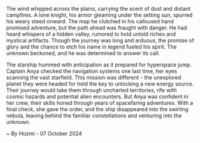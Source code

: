 
The wind whipped across the plains, carrying the scent of dust and distant campfires. A lone knight, his armor gleaming under the setting sun, spurred his weary steed onward. The map he clutched in his calloused hand promised adventure, but the path ahead was fraught with danger. He had heard whispers of a hidden valley, rumored to hold untold riches and mystical artifacts. Though the journey was long and arduous, the promise of glory and the chance to etch his name in legend fueled his spirit. The unknown beckoned, and he was determined to answer its call.

The starship hummed with anticipation as it prepared for hyperspace jump. Captain Anya checked the navigation systems one last time, her eyes scanning the vast starfield. This mission was different - the unexplored planet they were headed for held the key to unlocking a new energy source. Their journey would take them through uncharted territories, rife with cosmic hazards and potential alien encounters. But Anya was confident in her crew, their skills honed through years of spacefaring adventures. With a final check, she gave the order, and the ship disappeared into the swirling nebula, leaving behind the familiar constellations and venturing into the unknown. 

~ By Hozmi - 07 October 2024

